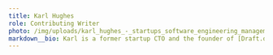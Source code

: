 ```yaml
---
title: Karl Hughes
role: Contributing Writer
photo: /img/uploads/karl_hughes_-_startups_software_engineering_management.png
markdown__bio: Karl is a former startup CTO and the founder of [Draft.dev](http://draft.dev/).
---
```

